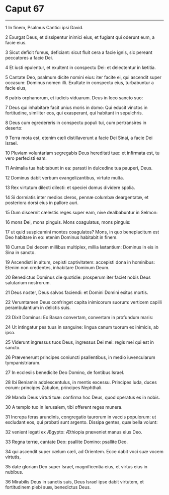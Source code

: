 # Caput 67

***

1 In finem, Psalmus Cantici ipsi David.

2 Exurgat Deus, et dissipentur inimici eius, et fugiant qui oderunt eum, a facie eius.

3 Sicut deficit fumus, deficiant: sicut fluit cera a facie ignis, sic pereant peccatores a facie Dei.

4 Et iusti epulentur, et exultent in conspectu Dei: et delectentur in lætitia.

5 Cantate Deo, psalmum dicite nomini eius: iter facite ei, qui ascendit super occasum: Dominus nomen illi. Exultate in conspectu eius, turbabuntur a facie eius,

6 patris orphanorum, et iudicis viduarum. Deus in loco sancto suo:

7 Deus qui inhabitare facit unius moris in domo: Qui educit vinctos in fortitudine, similiter eos, qui exasperant, qui habitant in sepulchris.

8 Deus cum egredereris in conspectu populi tui, cum pertransires in deserto:

9 Terra mota est, etenim cæli distillaverunt a facie Dei Sinai, a facie Dei Israel.

10 Pluviam voluntariam segregabis Deus hereditati tuæ: et infirmata est, tu vero perfecisti eam.

11 Animalia tua habitabunt in ea: parasti in dulcedine tua pauperi, Deus.

12 Dominus dabit verbum evangelizantibus, virtute multa.

13 Rex virtutum dilecti dilecti: et speciei domus dividere spolia.

14 Si dormiatis inter medios cleros, pennæ columbæ deargentatæ, et posteriora dorsi eius in pallore auri.

15 Dum discernit cælestis reges super eam, nive dealbabuntur in Selmon:

16 mons Dei, mons pinguis. Mons coagulatus, mons pinguis:

17 ut quid suspicamini montes coagulatos? Mons, in quo beneplacitum est Deo habitare in eo: etenim Dominus habitabit in finem.

18 Currus Dei decem millibus multiplex, millia lætantium: Dominus in eis in Sina in sancto.

19 Ascendisti in altum, cepisti captivitatem: accepisti dona in hominibus: Etenim non credentes, inhabitare Dominum Deum.

20 Benedictus Dominus die quotidie: prosperum iter faciet nobis Deus salutarium nostrorum.

21 Deus noster, Deus salvos faciendi: et Domini Domini exitus mortis.

22 Verumtamen Deus confringet capita inimicorum suorum: verticem capilli perambulantium in delictis suis.

23 Dixit Dominus: Ex Basan convertam, convertam in profundum maris:

24 Ut intingatur pes tuus in sanguine: lingua canum tuorum ex inimicis, ab ipso.

25 Viderunt ingressus tuos Deus, ingressus Dei mei: regis mei qui est in sancto.

26 Prævenerunt principes coniuncti psallentibus, in medio iuvencularum tympanistriarum.

27 In ecclesiis benedicite Deo Domino, de fontibus Israel.

28 Ibi Beniamin adolescentulus, in mentis excessu. Principes Iuda, duces eorum: principes Zabulon, principes Nephthali.

29 Manda Deus virtuti tuæ: confirma hoc Deus, quod operatus es in nobis.

30 A templo tuo in Ierusalem, tibi offerent reges munera.

31 Increpa feras arundinis, congregatio taurorum in vaccis populorum: ut excludant eos, qui probati sunt argento. Dissipa gentes, quæ bella volunt:

32 venient legati ex Ægypto: Æthiopia præveniet manus eius Deo.

33 Regna terræ, cantate Deo: psallite Domino: psallite Deo.

34 qui ascendit super cælum cæli, ad Orientem. Ecce dabit voci suæ vocem virtutis,

35 date gloriam Deo super Israel, magnificentia eius, et virtus eius in nubibus.

36 Mirabilis Deus in sanctis suis, Deus Israel ipse dabit virtutem, et fortitudinem plebi suæ, benedictus Deus.

